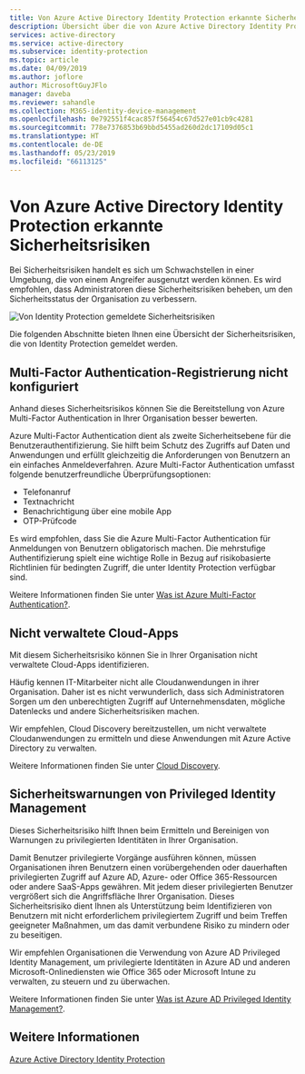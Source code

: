 ```yaml
---
title: Von Azure Active Directory Identity Protection erkannte Sicherheitsrisiken
description: Übersicht über die von Azure Active Directory Identity Protection erkannten Sicherheitslücken
services: active-directory
ms.service: active-directory
ms.subservice: identity-protection
ms.topic: article
ms.date: 04/09/2019
ms.author: joflore
author: MicrosoftGuyJFlo
manager: daveba
ms.reviewer: sahandle
ms.collection: M365-identity-device-management
ms.openlocfilehash: 0e792551f4cac857f56454c67d527e01cb9c4281
ms.sourcegitcommit: 778e7376853b69bbd5455ad260d2dc17109d05c1
ms.translationtype: HT
ms.contentlocale: de-DE
ms.lasthandoff: 05/23/2019
ms.locfileid: "66113125"
---
```

# <a name="vulnerabilities-detected-by-azure-active-directory-identity-protection"></a>Von Azure Active Directory Identity Protection erkannte Sicherheitsrisiken

Bei Sicherheitsrisiken handelt es sich um Schwachstellen in einer Umgebung, die von einem Angreifer ausgenutzt werden können. Es wird empfohlen, dass Administratoren diese Sicherheitsrisiken beheben, um den Sicherheitsstatus der Organisation zu verbessern.

![Von Identity Protection gemeldete Sicherheitsrisiken](./media/vulnerabilities/identity-protection-vulnerabilities.png)

Die folgenden Abschnitte bieten Ihnen eine Übersicht der Sicherheitsrisiken, die von Identity Protection gemeldet werden.

## <a name="multi-factor-authentication-registration-not-configured"></a>Multi-Factor Authentication-Registrierung nicht konfiguriert

Anhand dieses Sicherheitsrisikos können Sie die Bereitstellung von Azure Multi-Factor Authentication in Ihrer Organisation besser bewerten.

Azure Multi-Factor Authentication dient als zweite Sicherheitsebene für die Benutzerauthentifizierung. Sie hilft beim Schutz des Zugriffs auf Daten und Anwendungen und erfüllt gleichzeitig die Anforderungen von Benutzern an ein einfaches Anmeldeverfahren. Azure Multi-Factor Authentication umfasst folgende benutzerfreundliche Überprüfungsoptionen:

* Telefonanruf
* Textnachricht
* Benachrichtigung über eine mobile App
* OTP-Prüfcode

Es wird empfohlen, dass Sie die Azure Multi-Factor Authentication für Anmeldungen von Benutzern obligatorisch machen. Die mehrstufige Authentifizierung spielt eine wichtige Rolle in Bezug auf risikobasierte Richtlinien für bedingten Zugriff, die unter Identity Protection verfügbar sind.

Weitere Informationen finden Sie unter [Was ist Azure Multi-Factor Authentication?](../authentication/multi-factor-authentication.md).

## <a name="unmanaged-cloud-apps"></a>Nicht verwaltete Cloud-Apps

Mit diesem Sicherheitsrisiko können Sie in Ihrer Organisation nicht verwaltete Cloud-Apps identifizieren.

Häufig kennen IT-Mitarbeiter nicht alle Cloudanwendungen in ihrer Organisation. Daher ist es nicht verwunderlich, dass sich Administratoren Sorgen um den unberechtigten Zugriff auf Unternehmensdaten, mögliche Datenlecks und andere Sicherheitsrisiken machen.

Wir empfehlen, Cloud Discovery bereitzustellen, um nicht verwaltete Cloudanwendungen zu ermitteln und diese Anwendungen mit Azure Active Directory zu verwalten.

Weitere Informationen finden Sie unter [Cloud Discovery](/cloud-app-security/set-up-cloud-discovery).

## <a name="security-alerts-from-privileged-identity-management"></a>Sicherheitswarnungen von Privileged Identity Management

Dieses Sicherheitsrisiko hilft Ihnen beim Ermitteln und Bereinigen von Warnungen zu privilegierten Identitäten in Ihrer Organisation.  

Damit Benutzer privilegierte Vorgänge ausführen können, müssen Organisationen ihren Benutzern einen vorübergehenden oder dauerhaften privilegierten Zugriff auf Azure AD, Azure- oder Office 365-Ressourcen oder andere SaaS-Apps gewähren. Mit jedem dieser privilegierten Benutzer vergrößert sich die Angriffsfläche Ihrer Organisation. Dieses Sicherheitsrisiko dient Ihnen als Unterstützung beim Identifizieren von Benutzern mit nicht erforderlichem privilegiertem Zugriff und beim Treffen geeigneter Maßnahmen, um das damit verbundene Risiko zu mindern oder zu beseitigen.

Wir empfehlen Organisationen die Verwendung von Azure AD Privileged Identity Management, um privilegierte Identitäten in Azure AD und anderen Microsoft-Onlinediensten wie Office 365 oder Microsoft Intune zu verwalten, zu steuern und zu überwachen.

Weitere Informationen finden Sie unter [Was ist Azure AD Privileged Identity Management?](../privileged-identity-management/pim-configure.md).

## <a name="see-also"></a>Weitere Informationen

[Azure Active Directory Identity Protection](../active-directory-identityprotection.md)
